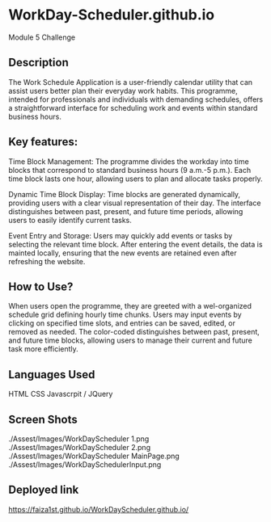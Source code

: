# WorkDay-Scheduler.github.io
Module 5 Challenge

## Description 
The Work Schedule Application is a user-friendly calendar utility that can assist users better plan their everyday work habits. This programme, intended for professionals and individuals with demanding schedules, offers a straightforward interface for scheduling work and events within standard business hours.

## Key features:
Time Block Management: The programme divides the workday into time blocks that correspond to standard business hours (9 a.m.-5 p.m.). Each time block lasts one hour, allowing users to plan and allocate tasks properly.

Dynamic Time Block Display: Time blocks are generated dynamically, providing users with a clear visual representation of their day. The interface distinguishes between past, present, and future time periods, allowing users to easily identify current tasks.

Event Entry and Storage: Users may quickly add events or tasks by selecting the relevant time block. After entering the event details, the data is  mainted  locally, ensuring that the new events are retained even after refreshing the website.


## How to Use?
When users open the programme, they are greeted with a wel-organized schedule grid defining hourly time chunks. Users may input  events by clicking on specified time slots, and entries can be saved, edited, or removed as needed. The color-coded  distinguishes between past, present, and future time blocks, allowing users to manage their current and future task more efficiently.

## Languages Used 
HTML 
CSS 
Javascrpit / JQuery

## Screen Shots 
./Assest/Images/WorkDayScheduler 1.png
./Assest/Images/WorkDayScheduler 2.png
./Assest/Images/WorkDayScheduler MainPage.png
./Assest/Images/WorkDaySchedulerInput.png


## Deployed link 
https://faiza1st.github.io/WorkDayScheduler.github.io/
